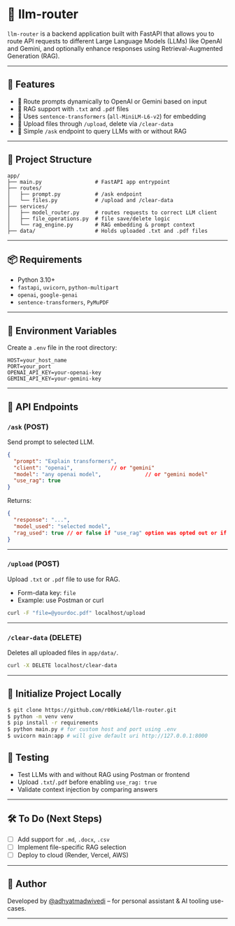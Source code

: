 # 🧠 llm-router

`llm-router` is a backend application built with FastAPI that allows you to route API requests to different Large Language Models (LLMs) like OpenAI and Gemini, and optionally enhance responses using Retrieval-Augmented Generation (RAG).

---

## 🚀 Features

- 🔁 Route prompts dynamically to OpenAI or Gemini based on input
- 📄 RAG support with `.txt` and `.pdf` files
- 🧠 Uses `sentence-transformers` (`all-MiniLM-L6-v2`) for embedding
- 📂 Upload files through `/upload`, delete via `/clear-data`
- 📡 Simple `/ask` endpoint to query LLMs with or without RAG

---

## 📁 Project Structure

```
app/
├── main.py                 # FastAPI app entrypoint
├── routes/
│   ├── prompt.py           # /ask endpoint
│   └── files.py            # /upload and /clear-data
├── services/
│   ├── model_router.py     # routes requests to correct LLM client
│   ├── file_operations.py  # file save/delete logic
│   └── rag_engine.py       # RAG embedding & prompt context
├── data/                   # Holds uploaded .txt and .pdf files
```

---

## 📦 Requirements

- Python 3.10+
- `fastapi`, `uvicorn`, `python-multipart`
- `openai`, `google-genai`
- `sentence-transformers`, `PyMuPDF`

---

## 🔑 Environment Variables

Create a `.env` file in the root directory:

```
HOST=your_host_name
PORT=your_port
OPENAI_API_KEY=your-openai-key
GEMINI_API_KEY=your-gemini-key
```

---

## 📡 API Endpoints

### `/ask` (POST)
Send prompt to selected LLM.

```json
{
  "prompt": "Explain transformers",
  "client": "openai",            // or "gemini"
  "model": "any openai model",              // or "gemini model"
  "use_rag": true
}
```

Returns:
```json
{
  "response": "...",
  "model_used": "selected model",
  "rag_used": true // or false if "use_rag" option was opted out or if something went wrong
}
```

---

### `/upload` (POST)
Upload `.txt` or `.pdf` file to use for RAG.

- Form-data key: `file`
- Example: use Postman or curl

```bash
curl -F "file=@yourdoc.pdf" localhost/upload
```

---

### `/clear-data` (DELETE)
Deletes all uploaded files in `app/data/`.

```bash
curl -X DELETE localhost/clear-data
```

---

## 🏁 Initialize Project Locally

```bash
$ git clone https://github.com/r00kieAd/llm-router.git
$ python -m venv venv
$ pip install -r requirements
$ python main.py # for custom host and port using .env
$ uvicorn main:app # will give default uri http://127.0.0.1:8000
```

## 🧪 Testing

- Test LLMs with and without RAG using Postman or frontend
- Upload `.txt`/`.pdf` before enabling `use_rag: true`
- Validate context injection by comparing answers

---

## 🛠️ To Do (Next Steps)

- [ ] Add support for `.md`, `.docx`, `.csv`
- [ ] Implement file-specific RAG selection
- [ ] Deploy to cloud (Render, Vercel, AWS)

---

## 👤 Author

Developed by [@adhyatmadwivedi](https://github.com/r00kieAd) – for personal assistant & AI tooling use-cases.

---
